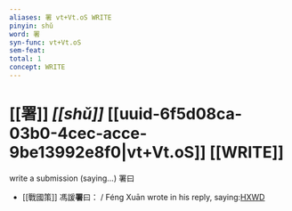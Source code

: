 ```yaml
---
aliases: 署 vt+Vt.oS WRITE
pinyin: shǔ
word: 署
syn-func: vt+Vt.oS
sem-feat: 
total: 1
concept: WRITE 
---
```

# [[署]] *[[shǔ]]*  [[uuid-6f5d08ca-03b0-4cec-acce-9be13992e8f0|vt+Vt.oS]] [[WRITE]]
write a submission (saying...) 署曰
 - [[戰國策]] 馮諼**署**曰： / Féng Xuān wrote in his reply, saying:[HXWD](https://hxwd.org/textview.html?location=KR2e0003_tls_148-3a.6)